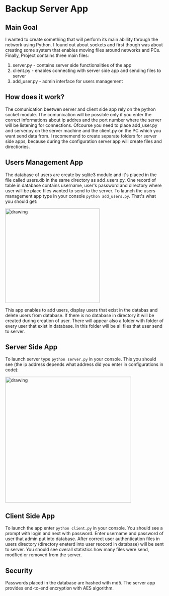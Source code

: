 # Backup Server App
## Main Goal

I wanted to create something that will perform its main abillity through the network using Python. I found out about sockets and first though was about creating some system that enables moving files around networks and PCs. Finally,  Project contains three main files:
1. server.py - contains server side functionalities of the app
2. client.py - enables connecting with server side app and sending files to server
3. add_user.py - admin interface for users management

## How does it work?
The comunication beetwen server and client side app rely on the python socket module. The comunication will be possible only if you enter the correct informations about ip addres and the port number where the server will be listening for connections. Ofcourse you need to place add_user.py and server.py on the server machine and the client.py on the PC which you want send data from. I recomemend to create separate folders for server side apps, because during the configuration server app will create files and directiories.

## Users Management App
The database of users are create by sqlite3 module and it's placed in the file called users.db in the same directory as add_users.py. One record of table in database contains username, user's password and directory where user will be place files wanted to send to the server. To launch the users management app type in your console `python add_users.py`. That's what you should get:

<img src="https://github.com/kdPerkowski/Backup-server/assets/82761466/4c6b4247-c2df-4318-a8aa-890819176c31" alt="drawing" width="300"/>

This app enables to add users, display users that exist in the databas and delete users from database. If there is no database in directory it will be created during creation of user. There will appear also a folder with folder of every user that exist in database. In this folder will be all files that user send to server.

## Server Side App
To launch server type `python server.py` in your console. This you should see (the ip address depends what address did you enter in configurations in code):

<img src="https://github.com/kdPerkowski/Backup-server/assets/82761466/2f7b6ba1-b5b2-4048-aa93-a6747c00b692" alt="drawing" width="400"/>

## Client Side App
To launch the app enter `python client.py` in your console. You should see a prompt with login and next with password. Enter username and password of user that admin put into database. After correct user authentication files in users directory (directory eneterd into user reocord in database) will be sent to server. You should see overall statistics how many files were send, modfied or removed from the server.

## Security
Passwords placed in the database are hashed with md5. The server app provides end-to-end encryption with AES algorithm.
